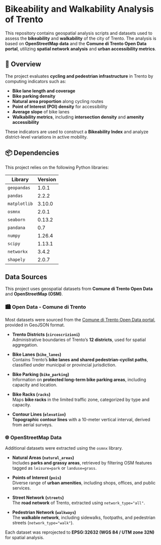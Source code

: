 # Bikeability and Walkability Analysis of Trento  

This repository contains geospatial analysis scripts and datasets used to assess the **bikeability** and **walkability** of the city of Trento. The analysis is based on **OpenStreetMap data** and the **Comune di Trento Open Data portal**, utilizing **spatial network analysis** and **urban accessibility metrics**.  

## 📌 Overview  

The project evaluates **cycling and pedestrian infrastructure** in Trento by computing indicators such as:  
- **Bike lane length and coverage**  
- **Bike parking density**  
- **Natural area proportion** along cycling routes  
- **Point of Interest (POI) density** for accessibility  
- **Average slope** of bike lanes  
- **Walkability metrics**, including **intersection density** and **amenity accessibility**  

These indicators are used to construct a **Bikeability Index** and analyze district-level variations in active mobility.  

## 📦 Dependencies  

This project relies on the following Python libraries:  

| Library     | Version |
|------------|---------|
| `geopandas`  | 1.0.1  |
| `pandas`     | 2.2.2  |
| `matplotlib` | 3.10.0 |
| `osmnx`      | 2.0.1  |
| `seaborn`    | 0.13.2 |
| `pandana`    | 0.7    |
| `numpy`      | 1.26.4 |
| `scipy`      | 1.13.1 |
| `networkx`   | 3.4.2  |
| `shapely`    | 2.0.7  |

## Data Sources
This project uses geospatial datasets from **Comune di Trento Open Data** and **OpenStreetMap (OSM)**.

### 🏙️ Open Data - Comune di Trento  
Most datasets were sourced from the [Comune di Trento Open Data portal](https://www.comune.trento.it/Aree-tematiche/Open-Data), provided in GeoJSON format.

- **Trento Districts (`circoscrizioni`)**  
  Administrative boundaries of Trento’s **12 districts**, used for spatial aggregation.  

- **Bike Lanes (`bike_lanes`)**  
  Contains Trento’s **bike lanes and shared pedestrian-cyclist paths**, classified under municipal or provincial jurisdiction.  

- **Bike Parking (`bike_parking`)**  
  Information on **protected long-term bike parking areas**, including capacity and location.  

- **Bike Racks (`racks`)**  
  Maps **bike racks** in the limited traffic zone, categorized by type and capacity.  

- **Contour Lines (`elevation`)**  
  **Topographic contour lines** with a 10-meter vertical interval, derived from aerial surveys.  

### 🌐 OpenStreetMap Data  
Additional datasets were extracted using the `osmnx` library.

- **Natural Areas (`natural_areas`)**  
  Includes **parks and grassy areas**, retrieved by filtering OSM features tagged as `leisure=park` or `landuse=grass`.  

- **Points of Interest (`pois`)**  
  Diverse range of **urban amenities**, including shops, offices, and public services.  

- **Street Network (`streets`)**  
  The **road network** of Trento, extracted using `network_type="all"`.  

- **Pedestrian Network (`walkways`)**  
  The **walkable network**, including sidewalks, footpaths, and pedestrian streets (`network_type="walk"`).  

Each dataset was reprojected to **EPSG:32632 (WGS 84 / UTM zone 32N)** for spatial analysis.  


